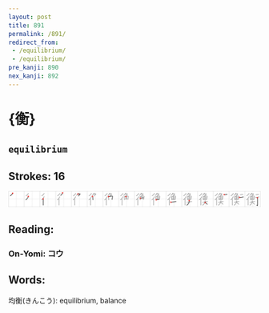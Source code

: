```yaml
---
layout: post
title: 891
permalink: /891/
redirect_from:
 - /equilibrium/
 - /equilibrium/
pre_kanji: 890
nex_kanji: 892
---
```


# {衡}

## `equilibrium`

## Strokes: 16

<div class="stroke"><img src="../images/E8A1A1.png" /></div>

## Reading:

### On-Yomi: コウ

## Words:

均衡(きんこう): equilibrium, balance
